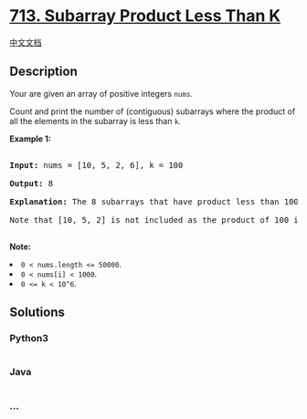 # [713. Subarray Product Less Than K](https://leetcode.com/problems/subarray-product-less-than-k)

[中文文档](/solution/0700-0799/0713.Subarray%20Product%20Less%20Than%20K/README.md)

## Description

<p>Your are given an array of positive integers <code>nums</code>.</p>
<p>Count and print the number of (contiguous) subarrays where the product of all the elements in the subarray is less than <code>k</code>.</p>

<p><b>Example 1:</b><br />
<pre>
<b>Input:</b> nums = [10, 5, 2, 6], k = 100
<b>Output:</b> 8
<b>Explanation:</b> The 8 subarrays that have product less than 100 are: [10], [5], [2], [6], [10, 5], [5, 2], [2, 6], [5, 2, 6].
Note that [10, 5, 2] is not included as the product of 100 is not strictly less than k.
</pre>
</p>

<p><b>Note:</b>
<li><code>0 < nums.length <= 50000</code>.</li>
<li><code>0 < nums[i] < 1000</code>.</li>
<li><code>0 <= k < 10^6</code>.</li>
</p>

## Solutions

<!-- tabs:start -->

### **Python3**

```python

```

### **Java**

```java

```

### **...**

```

```

<!-- tabs:end -->
